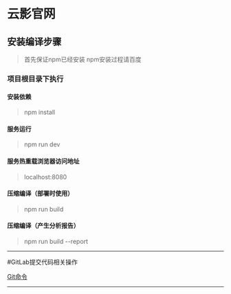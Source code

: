 # 云影官网


## 安装编译步骤

> 首先保证npm已经安装
> npm安装过程请百度

### 项目根目录下执行

#### 安装依赖

> npm install

#### 服务运行

> npm run dev

#### 服务热重载浏览器访问地址

> localhost:8080

#### 压缩编译（部署时使用）

> npm run build

#### 压缩编译（产生分析报告）

> npm run build --report


-------

#GitLab提交代码相关操作 

[Git命令](GitCommand.md)

-------

